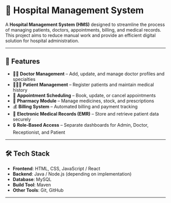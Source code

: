 # 🏥 Hospital Management System

A **Hospital Management System (HMS)** designed to streamline the process of managing patients, doctors, appointments, billing, and medical records.  
This project aims to reduce manual work and provide an efficient digital solution for hospital administration.

---

## 🚀 Features

- 👨‍⚕️ **Doctor Management** – Add, update, and manage doctor profiles and specialties  
- 🧑‍🤝‍🧑 **Patient Management** – Register patients and maintain medical history  
- 📅 **Appointment Scheduling** – Book, update, or cancel appointments  
- 💊 **Pharmacy Module** – Manage medicines, stock, and prescriptions  
- 💰 **Billing System** – Automated billing and payment tracking  
- 📂 **Electronic Medical Records (EMR)** – Store and retrieve patient data securely  
- 🔒 **Role-Based Access** – Separate dashboards for Admin, Doctor, Receptionist, and Patient  

---

## 🛠️ Tech Stack

- **Frontend**: HTML, CSS, JavaScript / React  
- **Backend**: Java /  Node.js (depending on implementation)  
- **Database**: MySQL
- **Build Tool**: Maven 
- **Other Tools**: Git, GitHub 

---
